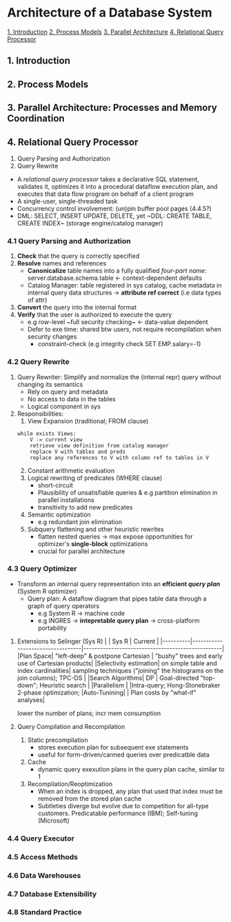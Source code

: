 # Architecture of a Database System
<!--GFM-TOC-->
[1. Introduction](#1-introduction)
[2. Process Models](#2-process-models)
[3. Parallel Architecture](#3-parallel-architecture-processes-and-memory-coordination)
[4. Relational Query Processor](#4-relational-query-processor)
<!--GFM-TOC-->

## 1. Introduction
## 2. Process Models
## 3. Parallel Architecture: Processes and Memory Coordination
## 4. Relational Query Processor
1. Query Parsing and Authorization
2. Query Rewrite

- A *relational query processor* takes a declarative SQL statement, validates it, optimizes it into a procedural dataflow execution plan, and executes that data flow program on behalf of a client program
- A single-user, single-threaded task 
- Concurrency control involvement: (un)pin buffer pool pages (4.4.5?)
- DML: SELECT, INSERT UPDATE, DELETE, yet ~DDL: CREATE TABLE, CREATE INDEX~ (storage engine/catalog manager)

### 4.1 Query Parsing and Authorization
1. **Check** that the query is correctly specified
2. **Resolve** names and references
    - **Canonicalize** table names into a fully qualified *four-part name*: server.database.schema.table <- context-dependent defaults 
    - Catalog Manager: table registered in sys catalog, cache metadata in internal query  data structures -> **attribute ref correct** (i.e data types of attr)
3. **Convert** the query into the internal format
4. **Verify** that the user is authorized to execute the query
    - e.g row-level ~full security checking~ <- data-value dependent
    - Defer to exe time: shared btw users, not require recompilation when security changes
        - constraint-check (e.g integrity check SET EMP.salary=-1)
        
### 4.2 Query Rewrite
1. Query Rewriter: Simplify and normalize the (internal repr) query without changing its semantics
    - Rely on query and metadata
    - No access to data in the tables
    - Logical component in sys
2. Responsibilities:
    1. View Expansion (traditional; FROM clause)
    ``` 
    while exists Views:
        V := current view
        retrieve view definition from catalog manager
        replace V with tables and preds
        replace any references to V with column ref to tables in V
    ```
    2. Constant arithmetic evaluation
    3. Logical rewriting of predicates (WHERE clause)
        - short-circuit
        - Plausibility of unsatisfiable queries & e.g partition elimination in parallel installations
        - transitivity to add new predicates
    4. Semantic optimization
        - e.g redundant join elimination
    5. Subquery flattening and other heuristic rewrites
        - flatten nested queries -> max expose opportunities for optimizer's **single-block** optimizations
        - crucial for parallel architecture
### 4.3 Query Optimizer

- Transform an internal query representation into an **efficient _query plan_** (System R optimizer) 
    - Query plan: A dataflow diagram that pipes table data through a graph of query operators
        - e.g System R -> machine code
        - e.g INGRES -> **intepretable query plan** -> cross-platform portability
        
1. Extensions to Selinger (Sys R)
    |          | Sys R                            | Current                                          |
    |----------|----------------------------------|--------------------------------------------------|
    |Plan Space| "left-deep" & postpone Cartesian | "bushy" trees and early use of Cartesian products|
    |Selectivity estimation| on simple table and index cardinalities| sampling techniques ("joining" the histograms on the join columns); TPC-DS |
    |Search Algorithms| DP | Goal-directed "top-down";  Heuristic search |
    |Parallelism  | |Intra-query; Hong-Stonebraker 2-phase optimization; 
    |Auto-Tunining| | Plan costs by "what-if" analyses|
    
     lower the number of plans; incr mem consumption
2. Query Compilation and Recompilation
    1. Static precompilation
        - stores execution plan for subsequent exe statements
        - useful for form-driven/canned queries over predicatble data
    2. Cache
        - dynamic query exexution plans in the query plan cache, similar to 1
    3. Recompilation/Reoptimization
        - When an index is dropped, any plan that used that index must be removed from the stored plan cache
        - Subtleties diverge but evolve due to competition for all-type customers. Predicatable performance (IBM); Self-tuning (Microsoft)
### 4.4 Query Executor
### 4.5 Access Methods
### 4.6 Data Warehouses
### 4.7 Database Extensibility
###  4.8 Standard Practice
